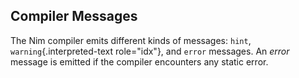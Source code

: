 ## Compiler Messages

The Nim compiler emits different kinds of messages:
`hint`, `warning`{.interpreted-text
role="idx"}, and `error` messages. An
*error* message is emitted if the compiler encounters any static error.
